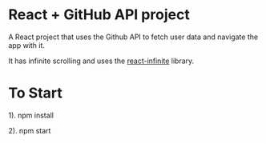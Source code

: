 # React + GitHub API project

A React project that uses the Github API to fetch user data and navigate the app with it.

It has infinite scrolling and uses the [react-infinite](https://github.com/seatgeek/react-infinite) library.

# To Start

1). npm install

2). npm start
